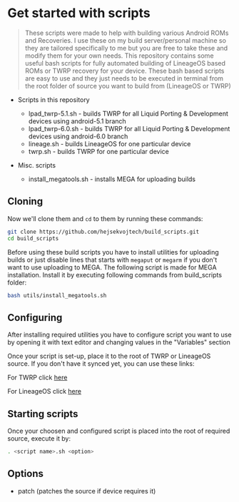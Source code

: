 # Get started with scripts

> These scripts were made to help with building various Android ROMs and Recoveries. I use these on my build server/personal machine so
> they are tailored specifically to me but you are free to take these and modify them for your own needs.
> This repository contains some useful bash scripts for fully automated building of LineageOS based ROMs or TWRP recovery
> for your device. These bash based scripts are easy to use and they just needs to be executed in terminal from the root folder
> of source you want to build from (LineageOS or TWRP)

* Scripts in this repository
  * lpad_twrp-5.1.sh - builds TWRP for all Liquid Porting & Development devices using android-5.1 branch
  * lpad_twrp-6.0.sh - builds TWRP for all Liquid Porting & Development devices using android-6.0 branch
  * lineage.sh - builds LineageOS for one particular device
  * twrp.sh - builds TWRP for one particular device
  
* Misc. scripts
  * install_megatools.sh - installs MEGA for uploading builds

## Cloning

Now we'll clone them and `cd` to them by running these commands:

```sh
git clone https://github.com/hejsekvojtech/build_scripts.git
cd build_scripts
```

Before using these build scripts you have to install utilities for uploading builds or just disable lines that starts with `megaput` or `megarm` if you don't want to use uploading to MEGA. The following script is made for MEGA installation.
Install it by executing following commands from build_scripts folder:

```sh
bash utils/install_megatools.sh
```

## Configuring

After installing required utilities you have to configure script you want to use by opening it with text editor and changing values in the "Variables" section

Once your script is set-up, place it to the root of TWRP or LineageOS source. If you don't have it synced yet, you can use these links:

For TWRP click [here](https://github.com/omnirom/android_bootable_recovery)

For LineageOS click [here](https://github.com/LineageOS/android)

## Starting scripts

Once your choosen and configured script is placed into the root of required source, execute it by:

```sh
. <script name>.sh <option>
```

## Options

* patch (patches the source if device requires it)
